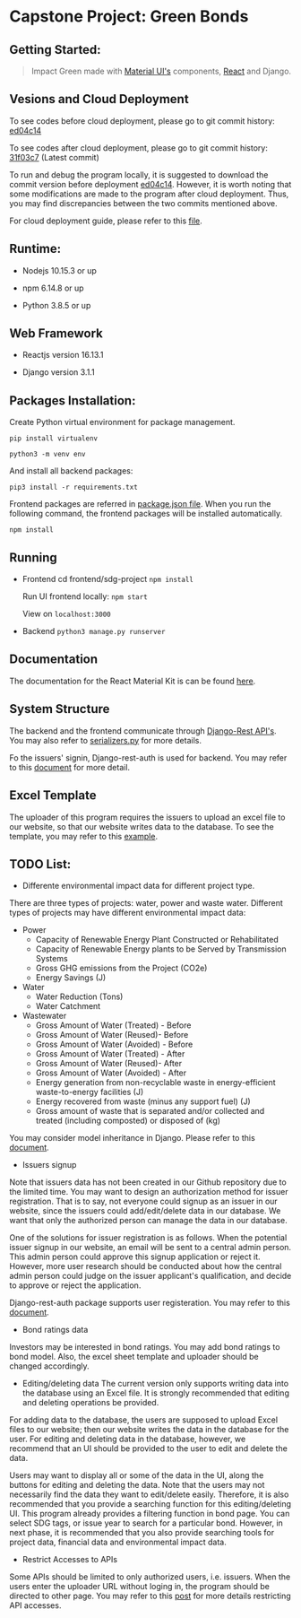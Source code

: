 # Capstone Project: Green Bonds

## Getting Started:

> Impact Green made with [Material UI's](https://material-ui.com) components, [React](https://reactjs.org) and Django.

## Vesions and Cloud Deployment
To see codes before cloud deployment, please go to git commit history: [ed04c14](https://github.com/yiran123/Capstone/tree/ed04c14b02edffe26ca7292064dda1fdf8fafafa)

To see codes after cloud deployment, please go to git commit history: [31f03c7](https://github.com/yiran123/Capstone/tree/31f03c721596a2ec3e2fed8caf07c42119292f3e) (Latest commit)

To run and debug the program locally, it is suggested to download the commit version before deployment [ed04c14](https://github.com/yiran123/Capstone/tree/ed04c14b02edffe26ca7292064dda1fdf8fafafa). However, it is worth noting that some modifications are made to the program after cloud deployment. Thus, you may find discrepancies between the two commits mentioned above.

For cloud deployment guide, please refer to this [file](https://drive.google.com/drive/folders/10qkFwZWNBpwQbLCZCy9VYbCjqwbOJEHr?usp=sharing).

## Runtime:

-   Nodejs 10.15.3 or up

-   npm 6.14.8 or up

-   Python 3.8.5 or up

## Web Framework

-   Reactjs version 16.13.1

-   Django version 3.1.1

## Packages Installation:

Create Python virtual environment for package management.

`pip install virtualenv`

`python3 -m venv env`

And install all backend packages:

`pip3 install -r requirements.txt`

Frontend packages are referred in [package.json file](./package.json). When you run the following command, the frontend packages will be installed automatically.

`npm install`

## Running
-   Frontend
    cd frontend/sdg-project
    `npm install`

    Run UI frontend locally:
    `npm start`

    View on
    `localhost:3000`

-   Backend
    `python3 manage.py runserver`

## Documentation

The documentation for the React Material Kit is can be found [here](https://material-ui.com).

## System Structure
The backend and the frontend communicate through [Django-Rest API's](https://www.django-rest-framework.org/). You may also refer to [serializers.py](./greenBondApp/api/serializers.py) for more details.

Fo the issuers' signin, Django-rest-auth is used for backend. You may refer to this [document](https://django-rest-auth.readthedocs.io/en/latest/) for more detail.

## Excel Template
The uploader of this program requires the issuers to upload an excel file to our website, so that our website writes data to the database. To see the template, you may refer to this [example](https://docs.google.com/spreadsheets/d/1J1pcknSblta2Eob8xePS4_3MA3r2lvUP/edit#gid=952669077).

## TODO List:

-   Differente environmental impact data for different project type.

There are three types of projects: water, power and waste water. Different types of projects may have different environmental impact data:

* Power
    * Capacity of Renewable Energy Plant Constructed or Rehabilitated 
    * Capacity of Renewable Energy plants to be Served by Transmission Systems
    * Gross GHG emissions from the Project (CO2e)
    * Energy Savings (J)
* Water
    * Water Reduction (Tons)
    * Water Catchment
* Wastewater
    * Gross Amount of Water (Treated) - Before
    * Gross Amount of Water (Reused)- Before
    * Gross Amount of Water (Avoided) - Before
    * Gross Amount of Water (Treated) - After
    * Gross Amount of Water (Reused)- After
    * Gross Amount of Water (Avoided) - After
    * Energy generation from non-recyclable waste in energy-efficient waste-to-energy facilities (J)
    * Energy recovered from waste (minus any support fuel) (J)
    * Gross amount of waste that is separated and/or collected and treated (including composted) or disposed of (kg)

You may consider model inheritance in Django. Please refer to this [document](https://docs.djangoproject.com/en/3.1/topics/db/models/#model-inheritance).

-   Issuers signup

Note that issuers data has not been created in our Github repository due to the limited time. You may  want to design an authorization method for issuer registration. That is to say, not everyone could signup as an issuer in our website, since the issuers could add/edit/delete data in our database. We want that only the authorized person can manage the data in our database.

One of the solutions for issuer registration is as follows. When the potential issuer signup in our website, an email will be sent to a central admin person. This admin person could approve this signup application or reject it. However, more user research should be conducted about how the central admin person could judge on the issuer applicant's qualification, and decide to approve or reject the application.

Django-rest-auth package supports user registeration. You may refer to this [document](https://django-rest-auth.readthedocs.io/en/latest/installation.html#registration-optional).

-   Bond ratings data

Investors may be interested in bond ratings. You may add bond ratings to bond model. Also, the excel sheet template and uploader should be changed accordingly.

-   Editing/deleting data
The current version only supports writing data into the database using an Excel file. It is strongly recommended that editing and deleting operations be provided.

For adding data to the database, the users are supposed to upload Excel files to our website; then our website writes the data in the database for the user. For editing and deleting data in the database, however, we recommend that an UI should be provided to the user to edit and delete the data.

Users may want to display all or some of the data in the UI, along the buttons for editing and deleting the data. Note that the users may not necessarily find the data they want to edit/delete easily. Therefore, it is also recommended that you provide a searching function for this editing/deleting UI. This program already provides a filtering function in bond page. You can select SDG tags, or issue year to search for a particular bond. However, in next phase, it is recommended that you also provide searching tools for project data, financial data and environmental impact data.

-   Restrict Accesses to APIs

Some APIs should be limited to only authorized users, i.e. issuers. When the users enter the uploader URL without loging in, the program should be directed to other page. You may refer to this [post](https://stackoverflow.com/questions/31084779/how-to-restrict-access-to-routes-in-react-router) for more details restricting API accesses.
